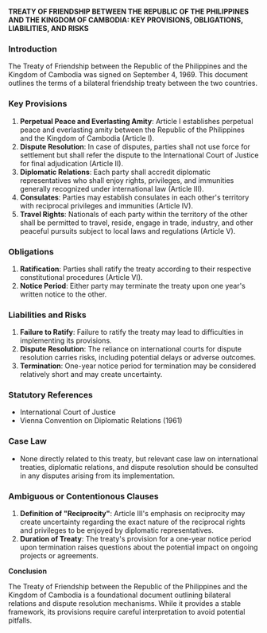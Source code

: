 **TREATY OF FRIENDSHIP BETWEEN THE REPUBLIC OF THE PHILIPPINES AND THE KINGDOM OF CAMBODIA: KEY PROVISIONS, OBLIGATIONS, LIABILITIES, AND RISKS**

### **Introduction**

The Treaty of Friendship between the Republic of the Philippines and the Kingdom of Cambodia was signed on September 4, 1969. This document outlines the terms of a bilateral friendship treaty between the two countries.

### **Key Provisions**

1. **Perpetual Peace and Everlasting Amity**: Article I establishes perpetual peace and everlasting amity between the Republic of the Philippines and the Kingdom of Cambodia (Article I).
2. **Dispute Resolution**: In case of disputes, parties shall not use force for settlement but shall refer the dispute to the International Court of Justice for final adjudication (Article II).
3. **Diplomatic Relations**: Each party shall accredit diplomatic representatives who shall enjoy rights, privileges, and immunities generally recognized under international law (Article III).
4. **Consulates**: Parties may establish consulates in each other's territory with reciprocal privileges and immunities (Article IV).
5. **Travel Rights**: Nationals of each party within the territory of the other shall be permitted to travel, reside, engage in trade, industry, and other peaceful pursuits subject to local laws and regulations (Article V).

### **Obligations**

1. **Ratification**: Parties shall ratify the treaty according to their respective constitutional procedures (Article VI).
2. **Notice Period**: Either party may terminate the treaty upon one year's written notice to the other.

### **Liabilities and Risks**

1. **Failure to Ratify**: Failure to ratify the treaty may lead to difficulties in implementing its provisions.
2. **Dispute Resolution**: The reliance on international courts for dispute resolution carries risks, including potential delays or adverse outcomes.
3. **Termination**: One-year notice period for termination may be considered relatively short and may create uncertainty.

### **Statutory References**

* International Court of Justice
* Vienna Convention on Diplomatic Relations (1961)

### **Case Law**

* None directly related to this treaty, but relevant case law on international treaties, diplomatic relations, and dispute resolution should be consulted in any disputes arising from its implementation.

### **Ambiguous or Contentionous Clauses**

1. **Definition of "Reciprocity"**: Article III's emphasis on reciprocity may create uncertainty regarding the exact nature of the reciprocal rights and privileges to be enjoyed by diplomatic representatives.
2. **Duration of Treaty**: The treaty's provision for a one-year notice period upon termination raises questions about the potential impact on ongoing projects or agreements.

**Conclusion**

The Treaty of Friendship between the Republic of the Philippines and the Kingdom of Cambodia is a foundational document outlining bilateral relations and dispute resolution mechanisms. While it provides a stable framework, its provisions require careful interpretation to avoid potential pitfalls.